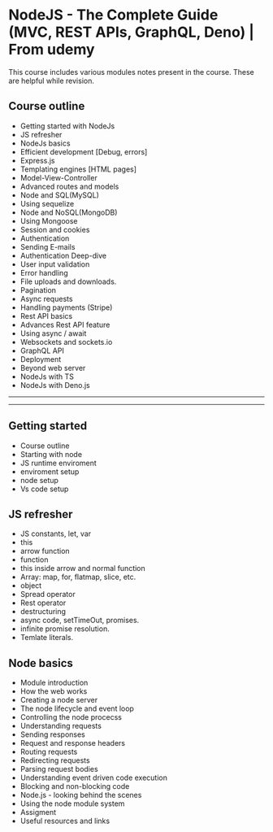 # NodeJS - The Complete Guide (MVC, REST APIs, GraphQL, Deno) | From udemy

This course includes various modules notes present in the course. These are helpful while revision.

## Course outline 
- Getting started with NodeJs
- JS refresher
- NodeJs basics 
- Efficient development [Debug, errors]
- Express.js
- Templating engines [HTML pages]
- Model-View-Controller
- Advanced routes and models
- Node and SQL(MySQL)
- Using sequelize
- Node and NoSQL(MongoDB)
- Using Mongoose
- Session and cookies
- Authentication
- Sending E-mails
- Authentication Deep-dive
- User input validation
- Error handling
- File uploads and downloads. 
- Pagination
- Async requests
- Handling payments (Stripe)
- Rest API basics
- Advances Rest API feature
- Using async / await
- Websockets and sockets.io
- GraphQL API
- Deployment
- Beyond web server
- NodeJs with TS
- NodeJs with Deno.js

---
---

## Getting started
- Course outline
- Starting with node
- JS runtime enviroment
- enviroment setup
- node setup
- Vs code setup

## JS refresher
- JS constants, let, var
- this
- arrow function
- function
- this inside arrow and normal function
- Array: map, for, flatmap, slice, etc.
- object
- Spread operator
- Rest operator
- destructuring
- async code, setTimeOut, promises.
- infinite promise resolution.
- Temlate literals.


## Node basics
- Module introduction
- How the web works
- Creating a node server
- The node lifecycle and event loop
- Controlling the node procecss
- Understanding requests
- Sending responses
- Request and response headers
- Routing requests
- Redirecting requests
- Parsing request bodies
- Understanding event driven code execution
- Blocking and non-blocking code
- Node.js - looking behind the scenes
- Using the node module system
- Assigment
- Useful resources and links
